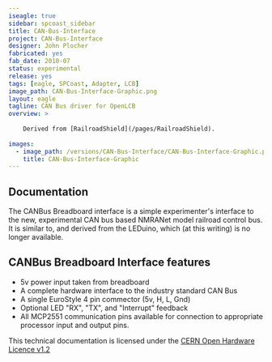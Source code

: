 ```yaml
---
iseagle: true
sidebar: spcoast_sidebar
title: CAN-Bus-Interface
project: CAN-Bus-Interface
designer: John Plocher
fabricated: yes
fab_date: 2010-07
status: experimental
release: yes
tags: [eagle, SPCoast, Adapter, LCB]
image_path: CAN-Bus-Interface-Graphic.png
layout: eagle
tagline: CAN Bus driver for OpenLCB
overview: >
    
    Derived from [RailroadShield](/pages/RailroadShield).
    
images:
  - image_path: /versions/CAN-Bus-Interface/CAN-Bus-Interface-Graphic.png
    title: CAN-Bus-Interface-Graphic
---
```


## Documentation


The CANBus Breadboard interface is a simple experimenter's interface
to the new, experimental CAN bus based NMRANet model railroad control
bus. It is similar to, and derived from the LEDuino, which (at this
writing) is no longer available.

## CANBus Breadboard Interface features

  * 5v power input taken from breadboard
  * A complete hardware interface to the industry standard CAN Bus
  * A single EuroStyle 4 pin commector (5v, H, L, Gnd)
  * Optional LED "RX", "TX", and "Interrupt" feedback
  * All MCP2551 communication pins available for connection to appropriate processor input and output pins.




This technical documentation is licensed under the [CERN Open Hardware Licence v1.2](http://www.ohwr.org/attachments/2388/cern_ohl_v_1_2.txt)
